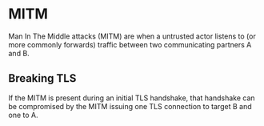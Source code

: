 # MITM

Man In The Middle attacks (MITM) are when a untrusted actor listens to (or more
commonly forwards) traffic between two communicating partners A and B.

## Breaking TLS

If the MITM is present during an initial TLS handshake, that handshake can be
compromised by the MITM issuing one TLS connection to target B and one to A.
